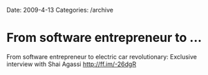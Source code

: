 Date: 2009-4-13
Categories: /archive

# From software entrepreneur to ...

From software entrepreneur to electric car revolutionary: Exclusive interview with Shai Agassi <a href="http://ff.im/-26dgR" rel="nofollow">http://ff.im/-26dgR</a>
